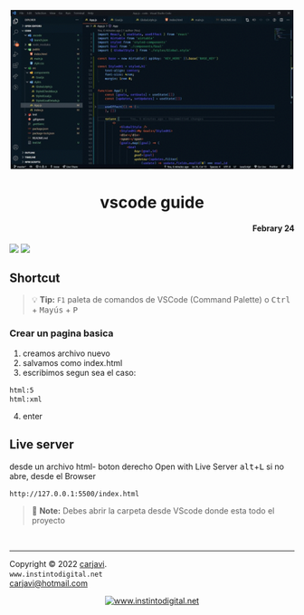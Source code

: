 <p align="center"><img src="./img/vscode.gif" width="500"   alt=" " /></p>
<h1 align="center"> vscode guide </h1> 
<h4 align="right">Febrary 24</h4>
<img src="https://img.shields.io/badge/OS-Windows%2011-blue">
<img src="https://img.shields.io/badge/OS-Linux%20GNU-yellowgreen">

<br>

## Shortcut


> :bulb: **Tip:** ```F1``` paleta de comandos de VSCode (Command Palette) o <kbd>Ctrl</kbd> + <kbd>Mayús</kbd> + <kbd>P</kbd>


### Crear un pagina basica
1. creamos archivo nuevo
2. salvamos como index.html
3. escribimos segun sea el caso:
```
html:5
html:xml
```
4. enter


## Live server 
desde un archivo html- boton derecho Open with Live Server <kbd>alt</kbd>+<kbd>L</kbd> 
si no abre, desde el Browser
```
http://127.0.0.1:5500/index.html
```

> :memo: **Note:** Debes abrir la carpeta desde VScode donde esta todo el proyecto



<br>

---
Copyright &copy; 2022 [carjavi](https://github.com/carjavi). <br>
```www.instintodigital.net``` <br>
carjavi@hotmail.com <br>
<p align="center">
    <a href="https://instintodigital.net/" target="_blank"><img src="./img/developer.png" height="100" alt="www.instintodigital.net"></a>
</p>



